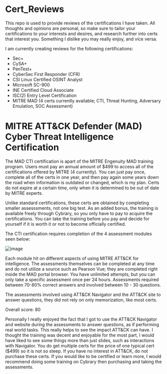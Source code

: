 # Cert_Reviews
This repo is used to provide reviews of the certifications I have taken. 
All thoughts and opinions are personal, so make sure to tailor your certifications to your interests and desires, and research further into certs that interest you.
Something I dislike you may really enjoy, and vice versa.

I am currently creating reviews for the following certifications:
- Sec+
- CySA+
- PenTest+
- CyberSec First Responder (CFR)
- CSI Linux Certified OSINT Analyst
- Microsoft SC-900
- INE Certified Cloud Associate
- ISC(2) Entry Level Certification
- MITRE MAD (4 certs currently available; CTI, Threat Hunting, Adversary Emulation, SOC Assessment)

# MITRE ATT&CK Defender (MAD) Cyber Threat Intelligence Certification

The MAD CTI certification is apart of the MITRE Engenuity MAD training program. Users must pay an annual amount of $499 to access all of the certifications offered by MITRE (4 currently). You can just pay once, complete all of the certs in one year, and then pay again some years down the road when information is outdated or changed, which is my plan. Certs do not expire at a certain time, only when it is determined to be out of date by MITRE experts.

Unlike standard certifications, these certs are obtained by completing smaller assesssments, not one big test. As an added bonus, the training is available freely through Cybrary, so you only have to pay to acquire the certifications. You can take the training before you pay and decide for yourself if it is worth it or not to become officially certified. 

The CTI certification requires completion of the 4 assessment modules seen below:

![image](https://user-images.githubusercontent.com/102703911/165873601-9aa3cba9-c0ac-43f9-a689-8d2b2aa75153.png)

Each module hit on different aspects of using MITRE ATT&CK for intelligence. The assessments themselves can be completed at any time and do not utilize a source such as Pearson Vue; they are completed right inside the MAD portal browser. You have unlimited attempts, but you can only take a specific assessment once per 24 hours. Assessments required between 70-80% correct answers and involved between 10 - 30 questions.

The assessments involved using ATT&CK Navigator and the ATT&CK site to answer questions, they did not rely on only memorization, like most certs. 

Overall score: 80

Personally I really enjoyed the fact that I got to use the ATT&CK Navigator and website during the assessments to answer questions, as if performing real world tasks. This really helps to see the impact ATT&CK can have. I thought the training was decent and enjoyable for the most part, I would have liked to see some things more than just slides, such as interactions with Navigator. You do get multiple certs for the price of one typical cert ($499) so it is not so steep. If you have no interest in ATT&CK, do not purchase these certs. If you would like to be certified or learn more, I would recommend doing some training on Cybrary then purchasing and taking the assessments.
